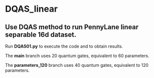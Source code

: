 # DQAS_linear
## Use DQAS method to run PennyLane linear separable 16d dataset.

Run **DQAS01.py** to execute the code and to obtain results.

The **main** branch uses 20 quantum gates, equivalent to 60 parameters.

The **parameters_120** branch uses 40 quantum gates, equivalent to 120 parameters.
